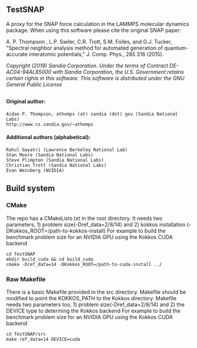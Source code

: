 <!----------------BEGIN-HEADER------------------------------------>
## TestSNAP

A proxy for the SNAP force calculation in the LAMMPS molecular dynamics package.
When using this software please cite the original SNAP paper:

A. P. Thompson , L.P. Swiler, C.R. Trott, S.M. Foiles, and G.J. Tucker, "Spectral neighbor analysis method for automated generation of quantum-accurate interatomic potentials," J. Comp. Phys., 285 316 (2015).

_Copyright (2019) Sandia Corporation. Under the terms of Contract DE-AC04-94AL85000 with Sandia Corporation, the U.S. Government retains certain rights in this software. This software is distributed under the GNU General Public License_
##

#### Original author:
    Aidan P. Thompson, athomps (at) sandia (dot) gov (Sandia National Labs)
    http://www.cs.sandia.gov/~athomps

#### Additional authors (alphabetical):
    Rahul Gayatri (Lawrence Berkeley National Lab)
    Stan Moore (Sandia National Labs)
    Steve Plimpton (Sandia National Labs)
    Christian Trott (Sandia National Labs)
    Evan Weinberg (NVIDIA)

## Build system
### CMake
The repo has a CMakeLists.txt in the root directory.
It needs two parameters, 1) problem size(-Dref_data=2/8/14) and 2) kokkos installation (-DKokkos_ROOT=/path-to-kokkos-install)
For example to build the benchmark problem size for an NVIDIA GPU using the Kokkos CUDA backend

    cd TestSNAP
    mkdir build_cuda && cd build_cuda
    cmake -Dref_data=14 -DKokkos_ROOT=/path-to-cuda-install ../

### Raw Makefile
There is a basic Makefile provided in the src directory. 
Makefile should be modified to point the KOKKOS_PATH to the Kokkos directory.
Makefile needs two parameters too, 1) problem size(-Dref_data=2/8/14) and 2) the DEVICE type to determing the Kokkos backend
For example to build the benchmark problem size for an NVIDIA GPU using the Kokkos CUDA backend

    cd TestSNAP/src
    make ref_data=14 DEVICE=cuda
<!-----------------END-HEADER------------------------------------->

